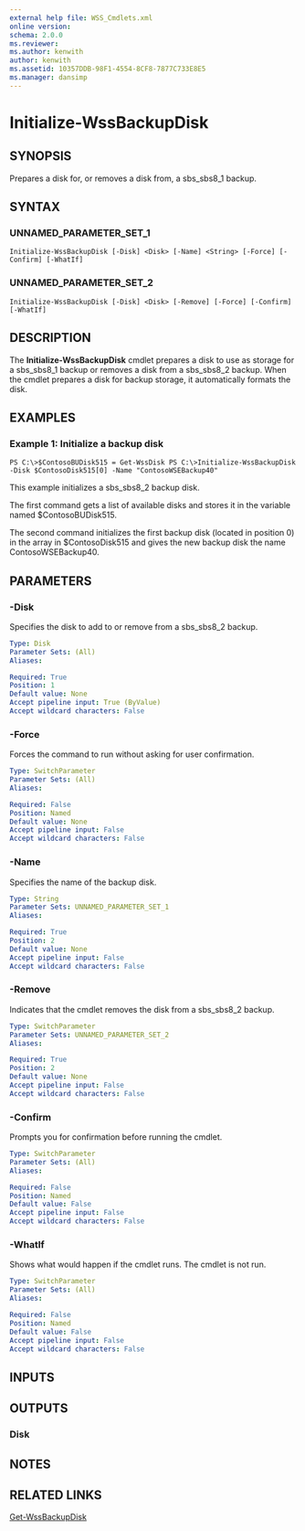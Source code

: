 ```yaml
---
external help file: WSS_Cmdlets.xml
online version: 
schema: 2.0.0
ms.reviewer:
ms.author: kenwith
author: kenwith
ms.assetid: 10357DDB-98F1-4554-8CF8-7877C733E8E5
ms.manager: dansimp
---
```


# Initialize-WssBackupDisk

## SYNOPSIS
Prepares a disk for, or removes a disk from, a sbs_sbs8_1 backup.

## SYNTAX

### UNNAMED_PARAMETER_SET_1
```
Initialize-WssBackupDisk [-Disk] <Disk> [-Name] <String> [-Force] [-Confirm] [-WhatIf]
```

### UNNAMED_PARAMETER_SET_2
```
Initialize-WssBackupDisk [-Disk] <Disk> [-Remove] [-Force] [-Confirm] [-WhatIf]
```

## DESCRIPTION
The **Initialize-WssBackupDisk** cmdlet prepares a disk to use as storage for a sbs_sbs8_1 backup or removes a disk from a sbs_sbs8_2 backup.
When the cmdlet prepares a disk for backup storage, it automatically formats the disk.

## EXAMPLES

### Example 1: Initialize a backup disk
```
PS C:\>$ContosoBUDisk515 = Get-WssDisk PS C:\>Initialize-WssBackupDisk -Disk $ContosoDisk515[0] -Name "ContosoWSEBackup40"
```

This example initializes a sbs_sbs8_2 backup disk.

The first command gets a list of available disks and stores it in the variable named $ContosoBUDisk515.

The second command initializes the first backup disk (located in position 0) in the array in $ContosoDisk515 and gives the new backup disk the name ContosoWSEBackup40.

## PARAMETERS

### -Disk
Specifies the disk to add to or remove from a sbs_sbs8_2 backup.

```yaml
Type: Disk
Parameter Sets: (All)
Aliases: 

Required: True
Position: 1
Default value: None
Accept pipeline input: True (ByValue)
Accept wildcard characters: False
```

### -Force
Forces the command to run without asking for user confirmation.

```yaml
Type: SwitchParameter
Parameter Sets: (All)
Aliases: 

Required: False
Position: Named
Default value: None
Accept pipeline input: False
Accept wildcard characters: False
```

### -Name
Specifies the name of the backup disk.

```yaml
Type: String
Parameter Sets: UNNAMED_PARAMETER_SET_1
Aliases: 

Required: True
Position: 2
Default value: None
Accept pipeline input: False
Accept wildcard characters: False
```

### -Remove
Indicates that the cmdlet removes the disk from  a sbs_sbs8_2 backup.

```yaml
Type: SwitchParameter
Parameter Sets: UNNAMED_PARAMETER_SET_2
Aliases: 

Required: True
Position: 2
Default value: None
Accept pipeline input: False
Accept wildcard characters: False
```

### -Confirm
Prompts you for confirmation before running the cmdlet.

```yaml
Type: SwitchParameter
Parameter Sets: (All)
Aliases: 

Required: False
Position: Named
Default value: False
Accept pipeline input: False
Accept wildcard characters: False
```

### -WhatIf
Shows what would happen if the cmdlet runs.
The cmdlet is not run.

```yaml
Type: SwitchParameter
Parameter Sets: (All)
Aliases: 

Required: False
Position: Named
Default value: False
Accept pipeline input: False
Accept wildcard characters: False
```

## INPUTS

## OUTPUTS

### Disk

## NOTES

## RELATED LINKS

[Get-WssBackupDisk](./Get-WssBackupDisk.md)


